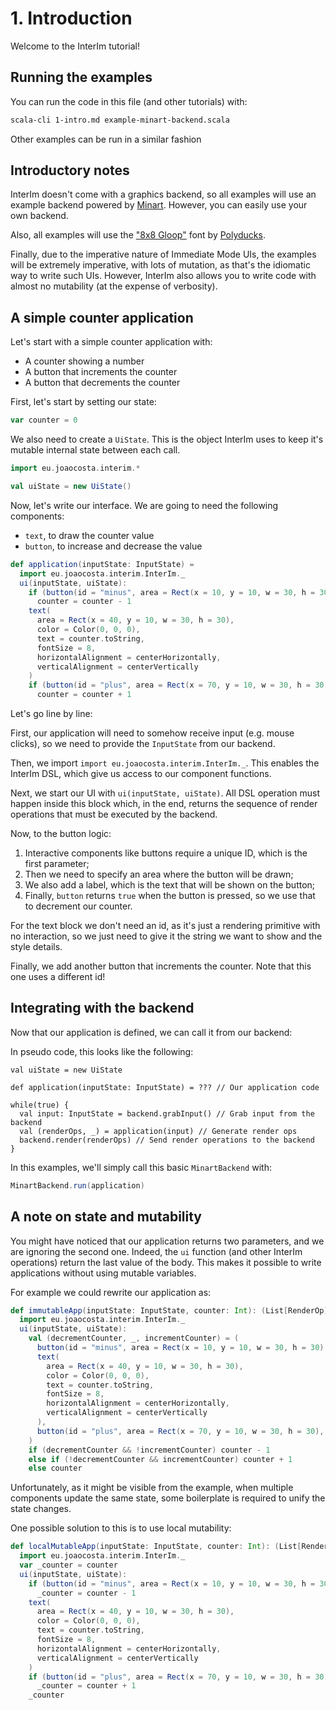 # 1. Introduction

Welcome to the InterIm tutorial!

## Running the examples

You can run the code in this file (and other tutorials) with:

```bash
scala-cli 1-intro.md example-minart-backend.scala
```

Other examples can be run in a similar fashion

## Introductory notes

InterIm doesn't come with a graphics backend, so all examples will use an example backend powered by
[Minart](https://github.com/jd557/minart). However, you can easily use your own backend.

Also, all examples will use the ["8x8 Gloop"](https://www.gridsagegames.com/rexpaint/resources.html#Fonts) font
by [Polyducks](https://twitter.com/PolyDucks).

Finally, due to the imperative nature of Immediate Mode UIs, the examples will be extremely imperative,
with lots of mutation, as that's the idiomatic way to write such UIs.
However, InterIm also allows you to write code with almost no mutability (at the expense of verbosity).

## A simple counter application

Let's start with a simple counter application with:
- A counter showing a number
- A button that increments the counter
- A button that decrements the counter

First, let's start by setting our state:

```scala
var counter = 0
```

We also need to create a `UiState`. This is the object InterIm uses to keep it's mutable internal state
between each call.

```scala
import eu.joaocosta.interim.*

val uiState = new UiState()
```

Now, let's write our interface. We are going to need the following components:
- `text`, to draw the counter value
- `button`, to increase and decrease the value

```scala
def application(inputState: InputState) =
  import eu.joaocosta.interim.InterIm._
  ui(inputState, uiState):
    if (button(id = "minus", area = Rect(x = 10, y = 10, w = 30, h = 30), label = "-"))
      counter = counter - 1
    text(
      area = Rect(x = 40, y = 10, w = 30, h = 30),
      color = Color(0, 0, 0),
      text = counter.toString,
      fontSize = 8,
      horizontalAlignment = centerHorizontally,
      verticalAlignment = centerVertically
    )
    if (button(id = "plus", area = Rect(x = 70, y = 10, w = 30, h = 30), label = "+"))
      counter = counter + 1
```

Let's go line by line:

First, our application will need to somehow receive input (e.g. mouse clicks), so we need to provide the `InputState`
from our backend.

Then, we import `import eu.joaocosta.interim.InterIm._`. This enables the InterIm DSL, which give us access to our
component functions.

Next, we start our UI with `ui(inputState, uiState)`. All DSL operation must happen inside this block which,
in the end, returns the sequence of render operations that must be executed by the backend.

Now, to the button logic:
1. Interactive components like buttons require a unique ID, which is the first parameter;
2. Then we need to specify an area where the button will be drawn;
3. We also add a label, which is the text that will be shown on the button;
4. Finally, `button` returns `true` when the button is pressed, so we use that to decrement our counter.

For the text block we don't need an id, as it's just a rendering primitive with no interaction, so we just need to
give it the string we want to show and the style details.

Finally, we add another button that increments the counter. Note that this one uses a different id!

## Integrating with the backend

Now that our application is defined, we can call it from our backend:

In pseudo code, this looks like the following:

```
val uiState = new UiState

def application(inputState: InputState) = ??? // Our application code

while(true) {
  val input: InputState = backend.grabInput() // Grab input from the backend
  val (renderOps, _) = application(input) // Generate render ops
  backend.render(renderOps) // Send render operations to the backend
}

```

In this examples, we'll simply call this basic `MinartBackend` with:

```scala
MinartBackend.run(application)
```

## A note on state and mutability

You might have noticed that our application returns two parameters, and we are ignoring the second one.
Indeed, the `ui` function (and other InterIm operations) return the last value of the body.
This makes it possible to write applications without using mutable variables.

For example we could rewrite our application as:

```scala
def immutableApp(inputState: InputState, counter: Int): (List[RenderOp], Int) =
  import eu.joaocosta.interim.InterIm._
  ui(inputState, uiState):
    val (decrementCounter, _, incrementCounter) = (
      button(id = "minus", area = Rect(x = 10, y = 10, w = 30, h = 30), label = "-"),
      text(
        area = Rect(x = 40, y = 10, w = 30, h = 30),
        color = Color(0, 0, 0),
        text = counter.toString,
        fontSize = 8,
        horizontalAlignment = centerHorizontally,
        verticalAlignment = centerVertically
      ),
      button(id = "plus", area = Rect(x = 70, y = 10, w = 30, h = 30), label = "+")
    )
    if (decrementCounter && !incrementCounter) counter - 1
    else if (!decrementCounter && incrementCounter) counter + 1
    else counter
```

Unfortunately, as it might be visible from the example, when multiple components update the same state, some
boilerplate is required to unify the state changes.

One possible solution to this is to use local mutability:

```scala
def localMutableApp(inputState: InputState, counter: Int): (List[RenderOp], Int) =
  import eu.joaocosta.interim.InterIm._
  var _counter = counter
  ui(inputState, uiState):
    if (button(id = "minus", area = Rect(x = 10, y = 10, w = 30, h = 30), label = "-"))
      _counter = counter - 1
    text(
      area = Rect(x = 40, y = 10, w = 30, h = 30),
      color = Color(0, 0, 0),
      text = counter.toString,
      fontSize = 8,
      horizontalAlignment = centerHorizontally,
      verticalAlignment = centerVertically
    )
    if (button(id = "plus", area = Rect(x = 70, y = 10, w = 30, h = 30), label = "+"))
      _counter = counter + 1
    _counter
```
